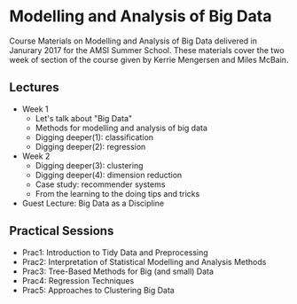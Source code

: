 # Modelling and Analysis of Big Data
Course Materials on Modelling and Analysis of Big Data delivered in Janurary 2017 for the AMSI Summer School. These materials cover the two week of section of the course given by Kerrie Mengersen and Miles McBain.

## Lectures

* Week 1 
    - Let's talk about "Big Data"
    - Methods for modelling and analysis of big data
    - Digging deeper(1): classification
    - Digging deeper(2): regression
* Week 2
    - Digging deeper(3): clustering
    - Digging deeper(4): dimension reduction
    - Case study: recommender systems
    - From the learning to the doing tips and tricks
* Guest Lecture: Big Data as a Discipline

## Practical Sessions

* Prac1: Introduction to Tidy Data and Preprocessing
* Prac2: Interpretation of Statistical Modelling and Analysis Methods
* Prac3: Tree-Based Methods for Big (and small) Data
* Prac4: Regression Techniques
* Prac5: Approaches to Clustering Big Data
